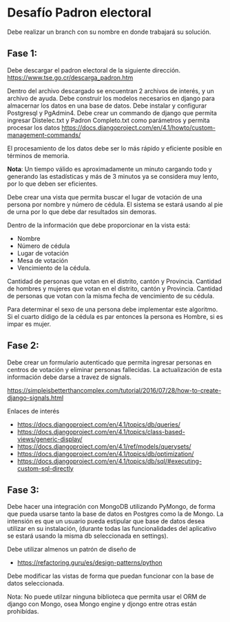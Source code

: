 # Desafío Padron electoral

Debe realizar un branch con su nombre en donde trabajará su solución.

## Fase 1:

Debe descargar el padron electoral de la siguiente dirección.
https://www.tse.go.cr/descarga_padron.htm

Dentro del archivo descargado se encuentran 2 archivos de interés, y un archivo de ayuda.
Debe construir los modelos necesarios en django para almacernar los datos en una base de datos.
Debe instalar y configurar Postgresql y PgAdmin4.
Debe crear un commando de django que permita ingresar Distelec.txt y Padron Completo.txt como parámetros y permita procesar los datos
    https://docs.djangoproject.com/en/4.1/howto/custom-management-commands/

El procesamiento de los datos debe ser lo más rápido y eficiente posible en términos de memoria.

**Nota**:  Un tiempo válido es aproximadamente un minuto cargando todo y generando las estadísticas y más de 3 minutos ya se considera muy lento, por lo que deben ser eficientes.

Debe crear una vista que permita buscar el lugar de votación de una persona por nombre y número de cédula. El sistema se estará usando al pie de urna por lo que debe dar resultados sin demoras.

Dentro de la información que debe proporcionar en la vista está:
- Nombre
- Número de cédula
- Lugar de votación 
- Mesa de votación
- Vencimiento de la cédula.

Cantidad de personas que votan en el distrito, cantón y Provincia.
Cantidad de hombres y mujeres que votan en el distrito, cantón y Provincia.
Cantidad de personas que votan con la misma fecha de vencimiento de su cédula.

Para determinar el sexo de una persona debe implementar este algoritmo.
Si el cuarto dídigo de la cédula es par entonces la persona es Hombre, si es impar es mujer.

## Fase 2:

Debe crear un formulario autenticado que permita ingresar personas en centros de votación y eliminar personas fallecidas.
La actualización de esta información debe darse a travez de signals.

https://simpleisbetterthancomplex.com/tutorial/2016/07/28/how-to-create-django-signals.html


Enlaces de interés 

- https://docs.djangoproject.com/en/4.1/topics/db/queries/
- https://docs.djangoproject.com/en/4.1/topics/class-based-views/generic-display/
- https://docs.djangoproject.com/en/4.1/ref/models/querysets/
- https://docs.djangoproject.com/en/4.1/topics/db/optimization/
- https://docs.djangoproject.com/en/4.1/topics/db/sql/#executing-custom-sql-directly

## Fase 3:

Debe hacer una integración con MongoDB utilizando PyMongo, de forma que pueda usarse tanto la base de datos en Postgres como la de Mongo.
La intensión es que un usuario pueda estipular que base de datos desea utilizar en su instalación, (durante todas las funcionalidades del aplicativo se estará usando la misma db seleccionada en settings).

Debe utilizar almenos un patrón de diseño de 

- https://refactoring.guru/es/design-patterns/python

Debe modificar las vistas de forma que puedan funcionar con la base de datos seleccionada.

Nota: No puede utilzar ninguna biblioteca que permita usar el ORM de django con Mongo, osea Mongo engine y djongo entre otras están prohibídas.

